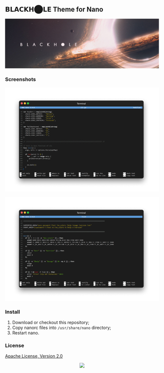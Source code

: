 ## 𝗕𝗟𝗔𝗖𝗞𝗛⬤𝗟𝗘 Theme for Nano

<p align="center"><a href="#readme"><img src=".github/images/card.jpg"/></a></p>

### Screenshots

![Screenshot](.github/images/blackhole-nano-1.png)

![Screenshot](.github/images/blackhole-nano-2.png)

### Install

1. Download or checkout this repository;
2. Copy nanorc files into `/usr/share/nano` directory;
3. Restart nano.

### License

[Apache License, Version 2.0](https://www.apache.org/licenses/LICENSE-2.0)

<p align="center"><a href="https://essentialkaos.com"><img src="https://gh.kaos.st/ekgh.svg"/></a></p>
